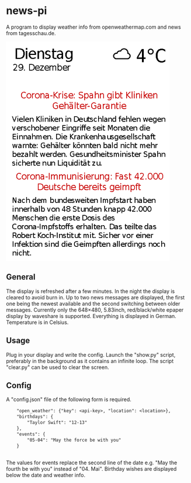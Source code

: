 # news-pi

A program to display weather info from openweathermap.com and news from tagesschau.de.

![](example.png)

## General
The display is refreshed after a few minutes.
In the night the display is cleared to avoid burn in.
Up to two news messages are displayed, the first one being the newest available and the second switching between older messages.
Currently only the 648×480, 5.83inch, red/black/white epaper display by waveshare is supported.
Everything is displayed in German. 
Temperature is in Celsius.

## Usage
Plug in your display and write the config.
Launch the "show.py" script, preferably in the background as it contains an infinite loop.
The script "clear.py" can be used to clear the screen.

## Config
A "config.json" file of the following form is required.
```
    "open_weather": {"key": <api-key>, "location": <location>},
    "birthdays": {
        "Taylor Swift": "12-13"
    },
    "events": {
        "05-04": "May the force be with you"
    }
   
```
The values for events replace the second line of the date e.g. "May the fourth be with you" instead of "04. Mai". 
Birthday wishes are displayed below the date and weather info.
